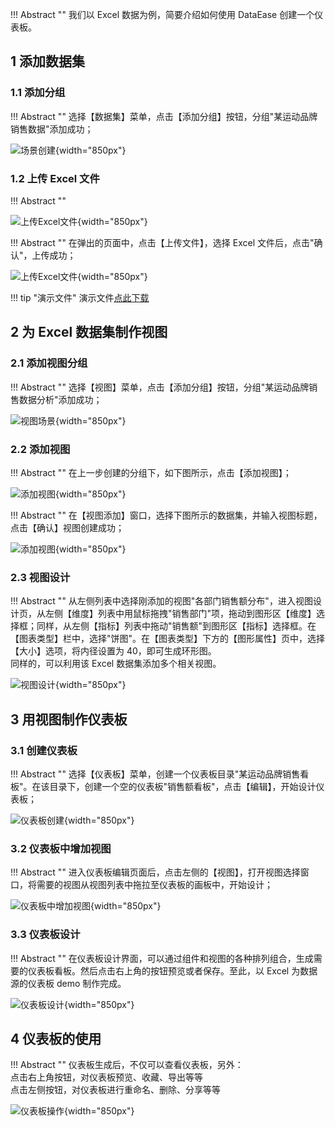 
!!! Abstract ""
	我们以 Excel 数据为例，简要介绍如何使用 DataEase 创建一个仪表板。

## 1 添加数据集
### 1.1 添加分组

!!! Abstract ""
	选择【数据集】菜单，点击【添加分组】按钮，分组"某运动品牌销售数据"添加成功；

![场景创建](../img/demo/添加分组.png){width="850px"}

### 1.2 上传 Excel 文件

!!! Abstract ""

![上传Excel文件](../img/demo/添加excel数据集.png){width="850px"}

!!! Abstract ""
	在弹出的页面中，点击【上传文件】，选择 Excel 文件后，点击"确认"，上传成功；

![上传Excel文件](../img/demo/上传excel文件.png){width="850px"}

!!! tip "演示文件"
	演示文件<a href="../sales_dashboard.xlsx" target="_blank">点此下载</a>

## 2 为 Excel 数据集制作视图
### 2.1 添加视图分组

!!! Abstract ""
	选择【视图】菜单，点击【添加分组】按钮，分组"某运动品牌销售数据分析"添加成功；

![视图场景](../img/demo/添加视图分组.png){width="850px"}

### 2.2 添加视图

!!! Abstract ""
	在上一步创建的分组下，如下图所示，点击【添加视图】；

![添加视图](../img/demo/添加视图.png){width="850px"}

!!! Abstract ""
	在【视图添加】窗口，选择下图所示的数据集，并输入视图标题，点击【确认】视图创建成功；

![添加视图](../img/demo/选择数据集.png){width="850px"}

### 2.3 视图设计

!!! Abstract ""
	从左侧列表中选择刚添加的视图"各部门销售额分布"，进入视图设计页，从左侧【维度】列表中用鼠标拖拽"销售部门"项，拖动到图形区【维度】选择框；同样，从左侧【指标】列表中拖动"销售额"到图形区【指标】选择框。在【图表类型】栏中，选择"饼图"。在【图表类型】下方的【图形属性】页中，选择【大小】选项，将内径设置为 40，即可生成环形图。   
    同样的，可以利用该 Excel 数据集添加多个相关视图。

![视图设计](../img/demo/视图设计.png){width="850px"}


## 3 用视图制作仪表板
### 3.1 创建仪表板

!!! Abstract ""
	选择【仪表板】菜单，创建一个仪表板目录"某运动品牌销售看板"。在该目录下，创建一个空的仪表板"销售额看板"，点击【编辑】，开始设计仪表板；

![仪表板创建](../img/demo/仪表板创建.png){width="850px"}

### 3.2 仪表板中增加视图

!!! Abstract ""
	进入仪表板编辑页面后，点击左侧的【视图】，打开视图选择窗口，将需要的视图从视图列表中拖拉至仪表板的画板中，开始设计；

![仪表板中增加视图](../img/demo/仪表板中增加视图.png){width="850px"}

### 3.3 仪表板设计

!!! Abstract ""
	在仪表板设计界面，可以通过组件和视图的各种排列组合，生成需要的仪表板看板。然后点击右上角的按钮预览或者保存。至此，以 Excel 为数据源的仪表板 demo 制作完成。

![仪表板设计](../img/demo/仪表板设计.png){width="850px"}

## 4 仪表板的使用 

!!! Abstract ""
	仪表板生成后，不仅可以查看仪表板，另外：</br>点击右上角按钮，对仪表板预览、收藏、导出等等</br>点击左侧按钮，对仪表板进行重命名、删除、分享等等

![仪表板操作](../img/demo/仪表板操作.png){width="850px"}